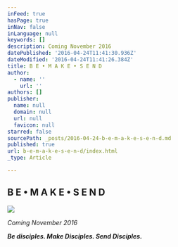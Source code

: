 ```yaml
---
inFeed: true
hasPage: true
inNav: false
inLanguage: null
keywords: []
description: Coming November 2016
datePublished: '2016-04-24T11:41:30.936Z'
dateModified: '2016-04-24T11:41:26.384Z'
title: B E • M A K E • S E N D
author:
  - name: ''
    url: ''
authors: []
publisher:
  name: null
  domain: null
  url: null
  favicon: null
starred: false
sourcePath: _posts/2016-04-24-b-e-m-a-k-e-s-e-n-d.md
published: true
url: b-e-m-a-k-e-s-e-n-d/index.html
_type: Article

---
```

## B E • M A K E • S E N D
![](https://the-grid-user-content.s3-us-west-2.amazonaws.com/9d492039-8fb0-468c-9e54-8a3526fcbfdb.jpg)

_Coming November 2016_

**_Be disciples. Make Disciples. Send Disciples._**